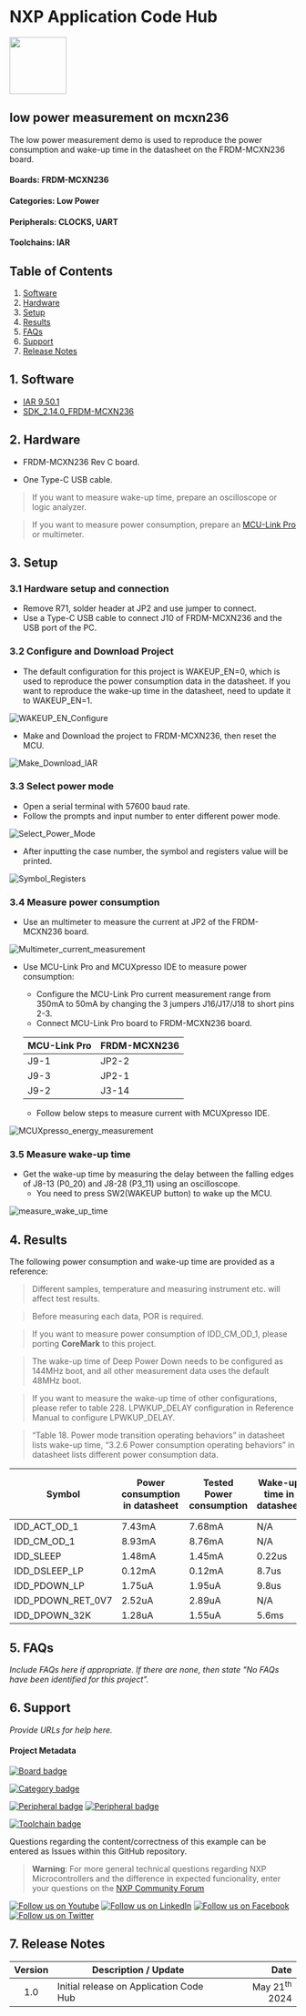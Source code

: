# NXP Application Code Hub
[<img src="https://mcuxpresso.nxp.com/static/icon/nxp-logo-color.svg" width="100"/>](https://www.nxp.com)

## low power measurement on mcxn236
The low power measurement demo is used to reproduce the power consumption and wake-up time in the datasheet on the FRDM-MCXN236 board.

#### Boards: FRDM-MCXN236
#### Categories: Low Power
#### Peripherals: CLOCKS, UART
#### Toolchains: IAR

## Table of Contents
1. [Software](#step1)
2. [Hardware](#step2)
3. [Setup](#step3)
4. [Results](#step4)
5. [FAQs](#step5) 
6. [Support](#step6)
7. [Release Notes](#step7)

## 1. Software<a name="step1"></a>
- [IAR 9.50.1](https://www.iar.com/)
- [SDK_2.14.0_FRDM-MCXN236](https://mcuxpresso.nxp.com/en/welcome)

## 2. Hardware<a name="step2"></a>
- FRDM-MCXN236 Rev C board.

- One Type-C USB cable.

> If you want to measure wake-up time, prepare an oscilloscope or logic analyzer.

> If you want to measure power consumption, prepare an [MCU-Link Pro](https://www.nxp.com/design/design-center/software/development-software/mcuxpresso-software-and-tools-/mcu-link-pro-debug-probe:MCU-LINK-PRO) or multimeter.

## 3. Setup<a name="step3"></a>

### 3.1 Hardware setup and connection
- Remove R71, solder header at JP2 and use jumper to connect.
- Use a Type-C USB cable to connect J10 of FRDM-MCXN236 and the USB port of the PC.

### 3.2 Configure and Download Project
- The default configuration for this project is WAKEUP_EN=0, which is used to reproduce the power consumption data in the datasheet. If you want to reproduce the wake-up time in the datasheet, need to update it to WAKEUP_EN=1.

![WAKEUP_EN_Configure](image/WAKEUP_EN_Configure.png)

- Make and Download the project to FRDM-MCXN236, then reset the MCU. 

![Make_Download_IAR](image/Make_Download_IAR.png)

### 3.3 Select power mode
- Open a serial terminal with 57600 baud rate.
- Follow the prompts and input number to enter different power mode.

![Select_Power_Mode](image/Select_Power_Mode.png)

- After inputting the case number, the symbol and registers value will be printed.

![Symbol_Registers](image/Symbol_Registers.png)

### 3.4 Measure power consumption
- Use an multimeter to measure the current at JP2 of the FRDM-MCXN236 board.

![Multimeter_current_measurement](image/Multimeter_current_measurement.png)

- Use MCU-Link Pro and MCUXpresso IDE to measure power consumption:
  - Configure the MCU-Link Pro current measurement range from 350mA to 50mA by changing the 3 jumpers J16/J17/J18 to short pins 2-3.
  - Connect MCU-Link Pro board to FRDM-MCXN236 board.

  |MCU-Link Pro|FRDM-MCXN236|
  |--|--|
  |J9-1|JP2-2|
  |J9-3|JP2-1|
  |J9-2|J3-14|

  - Follow below steps to measure current with MCUXpresso IDE.

![MCUXpresso_energy_measurement](image/MCUXpresso_energy_measurement.png)

### 3.5 Measure wake-up time
- Get the wake-up time by measuring the delay between the falling edges of J8-13 (P0_20) and J8-28 (P3_11) using an oscilloscope.
  - You need to press SW2(WAKEUP button) to wake up the MCU. 

![measure_wake_up_time](image/measure_wake_up_time.png)


## 4. Results<a name="step4"></a>
The following power consumption and wake-up time are provided as a reference:

> Different samples, temperature and measuring instrument etc. will affect test results.

> Before measuring each data, POR is required.

> If you want to measure power consumption of IDD_CM_OD_1, please porting **CoreMark** to     this project.

> The wake-up time of Deep Power Down needs to be configured as 144MHz boot, and all other measurement data uses the default 48MHz boot.

> If you want to measure the wake-up time of other configurations, please refer to table 228.         LPWKUP_DELAY configuration in Reference Manual to configure LPWKUP_DELAY.

> “Table 18. Power mode transition operating behaviors” in datasheet lists wake-up time, “3.2.6   Power consumption operating behaviors” in datasheet lists different power consumption data.

|Symbol|Power consumption in datasheet|Tested Power consumption|Wake-up time in datasheet|Tested wake-up time|
|--|--|--|--|--|
|IDD_ACT_OD_1|7.43mA|7.68mA|N/A|N/A|
|IDD_CM_OD_1|8.93mA|8.76mA|N/A|N/A|
|IDD_SLEEP|1.48mA|1.45mA|0.22us|0.22us|
|IDD_DSLEEP_LP|0.12mA|0.12mA|8.7us|8.6us|
|IDD_PDOWN_LP|1.75uA|1.95uA|9.8us|9.7us|
|IDD_PDOWN_RET_0V7|2.52uA|2.89uA|N/A|N/A|
|IDD_DPOWN_32K|1.28uA|1.55uA|5.6ms|5.6ms|


## 5. FAQs<a name="step5"></a>
*Include FAQs here if appropriate. If there are none, then state "No FAQs have been identified for this project".*

## 6. Support<a name="step6"></a>
*Provide URLs for help here.*

#### Project Metadata
<!----- Boards ----->
[![Board badge](https://img.shields.io/badge/Board-FRDM&ndash;MCXN236-blue)](https://github.com/search?q=org%3Anxp-appcodehub+FRDM-MCXN236+in%3Areadme&type=Repositories)

<!----- Categories ----->
[![Category badge](https://img.shields.io/badge/Category-LOW%20POWER-yellowgreen)](https://github.com/search?q=org%3Anxp-appcodehub+low_power+in%3Areadme&type=Repositories)

<!----- Peripherals ----->
[![Peripheral badge](https://img.shields.io/badge/Peripheral-CLOCKS-yellow)](https://github.com/search?q=org%3Anxp-appcodehub+clocks+in%3Areadme&type=Repositories) [![Peripheral badge](https://img.shields.io/badge/Peripheral-UART-yellow)](https://github.com/search?q=org%3Anxp-appcodehub+uart+in%3Areadme&type=Repositories)

<!----- Toolchains ----->
[![Toolchain badge](https://img.shields.io/badge/Toolchain-IAR-orange)](https://github.com/search?q=org%3Anxp-appcodehub+iar+in%3Areadme&type=Repositories)

Questions regarding the content/correctness of this example can be entered as Issues within this GitHub repository.

>**Warning**: For more general technical questions regarding NXP Microcontrollers and the difference in expected funcionality, enter your questions on the [NXP Community Forum](https://community.nxp.com/)

[![Follow us on Youtube](https://img.shields.io/badge/Youtube-Follow%20us%20on%20Youtube-red.svg)](https://www.youtube.com/@NXP_Semiconductors)
[![Follow us on LinkedIn](https://img.shields.io/badge/LinkedIn-Follow%20us%20on%20LinkedIn-blue.svg)](https://www.linkedin.com/company/nxp-semiconductors)
[![Follow us on Facebook](https://img.shields.io/badge/Facebook-Follow%20us%20on%20Facebook-blue.svg)](https://www.facebook.com/nxpsemi/)
[![Follow us on Twitter](https://img.shields.io/badge/Twitter-Follow%20us%20on%20Twitter-white.svg)](https://twitter.com/NXP)

## 7. Release Notes<a name="step7"></a>
| Version | Description / Update                           | Date                        |
|:-------:|------------------------------------------------|----------------------------:|
| 1.0     | Initial release on Application Code Hub        | May 21<sup>th</sup> 2024 |

